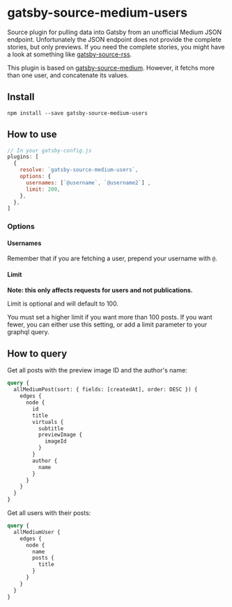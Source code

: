# gatsby-source-medium-users

Source plugin for pulling data into Gatsby from an unofficial Medium JSON
endpoint. Unfortunately the JSON endpoint does not provide the complete stories,
but only previews. If you need the complete stories, you might have a look at
something like
[gatsby-source-rss](https://github.com/jondubin/gatsby-source-rss).

This plugin is based on [gatsby-source-medium](https://github.com/gatsbyjs/gatsby/tree/master/packages/gatsby-source-medium).
However, it fetchs more than one user, and concatenate its values.

## Install

`npm install --save gatsby-source-medium-users`

## How to use

```javascript
// In your gatsby-config.js
plugins: [
  {
    resolve: `gatsby-source-medium-users`,
    options: {
      usernames: [`@username`, `@username2`] ,
      limit: 200,
    },
  },
]
```

### Options

#### Usernames

Remember that if you are fetching a user, prepend your username with `@`.

#### Limit

**Note: this only affects requests for users and not publications.**

Limit is optional and will default to 100.

You must set a higher limit if you want more than 100 posts. If you want fewer, you can either use this setting, or add a limit parameter to your graphql query.

## How to query

Get all posts with the preview image ID and the author's name:

```graphql
query {
  allMediumPost(sort: { fields: [createdAt], order: DESC }) {
    edges {
      node {
        id
        title
        virtuals {
          subtitle
          previewImage {
            imageId
          }
        }
        author {
          name
        }
      }
    }
  }
}
```

Get all users with their posts:

```graphql
query {
  allMediumUser {
    edges {
      node {
        name
        posts {
          title
        }
      }
    }
  }
}
```
